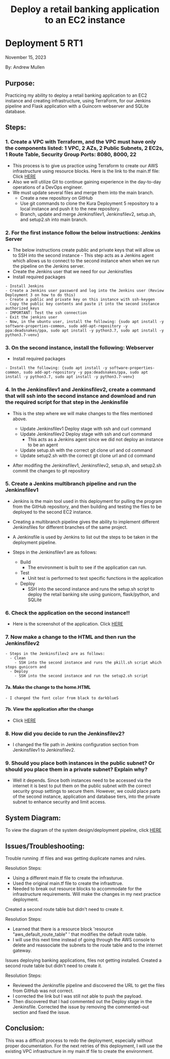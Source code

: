 <h1 align="center">Deploy a retail banking application to an EC2 instance<h1> 


# Deployment 5 RT1
November 15, 2023

By: Andrew Mullen

## Purpose:

Practicing my ability to deploy a retail banking application to an EC2 instance and creating infrastructure, using TerraForm, for our Jenkins pipeline
and Flask application with a Guincorn webserver and SQLite database. 

## Steps:

### 1. Create a VPC with Terraform, and the VPC must have only the components listed: 1 VPC, 2 AZs, 2 Public Subnets, 2 EC2s, 1 Route Table, Security Group Ports: 8080, 8000, 22
   - This process is to give us practice using Terraform to create our AWS infrastructure using resource blocks.  Here is the link to the main.tf file: Click [HERE](https://github.com/andmulLABS01/Deployment_5AM/blob/main/main.tf)
   - Also we will utilize Git to continue gaining experience in the day-to-day operations of a DevOps engineer.
   - We must update several files and merge them into the main branch.
	  - Create a new repository on GitHub
	  - Use git commands to clone the Kura Deployment 5 repository to a local instance and push it to the new repository.
	  - Branch, update and merge Jenkinsfilev1, Jenkinsfilev2, setup.sh, and setup2.sh into main branch.

### 2. For the first instance follow the below instructions: Jenkins Server
   - The below instructions create public and private keys that will allow us to SSH into the second instance
    - This step acts as a Jenkins agent which allows us to connect to the second instance when when we run the pipeline on the Jenkins server.
   - Create the Jenkins user that we need for our Jenkinsfiles
   - Install required packages

```
- Install Jenkins
- Create a Jenkins user password and log into the Jenkins user (Review Deployment 3 on how to do this)
- Create a public and private key on this instance with ssh-keygen
- Copy the public key contents and paste it into the second instance authorized_keys
- IMPORTANT: Test the ssh connection
- Exit the jenkins user
- Now, in the ubuntu user, install the following: {sudo apt install -y software-properties-common, sudo add-apt-repository -y ppa:deadsnakes/ppa, sudo apt install -y python3.7, sudo apt install -y python3.7-venv}
```

###	3. On the second instance, install the following: Webserver
   - Install required packages

```
- Install the following: {sudo apt install -y software-properties-common, sudo add-apt-repository -y ppa:deadsnakes/ppa, sudo apt install -y python3.7, sudo apt install -y python3.7-venv}
```

### 4. In the Jenkinsfilev1 and Jenkinsfilev2, create a command that will ssh into the second instance and download and run the required script for that step in the Jenkinsfile
- This is the step where we will make changes to the files mentioned above. 
  - Update Jenkinsfilev1 Deploy stage with ssh and curl command
  - Update Jenkinsfilev2 Deploy stage with ssh and curl command
    - This acts as a Jenkins agent since we did not deploy an instance to be an agent
  - Update setup.sh with the correct git clone url and cd command
  - Update setup2.sh with the correct git clone url and cd command

- After modifing the Jenkinsfilev1, Jenkinsfilev2, setup.sh, and setup2.sh commit the changes to git repository
		
### 5. Create a Jenkins multibranch pipeline and run the Jenkinsfilev1
- Jenkins is the main tool used in this deployment for pulling the program from the GitHub repository, and then building and testing the files to be deployed to the second EC2 instance.
- Creating a multibranch pipeline gives the ability to implement different Jenkinsfiles for different branches of the same project.
- A Jenkinsfile is used by Jenkins to list out the steps to be taken in the deployment pipeline.

- Steps in the Jenkinsfilev1 are as follows:
  - Build
    - The environment is built to see if the application can run.
  - Test
    - Unit test is performed to test specific functions in the application
  - Deploy
    - SSH into the second instance and runs the setup.sh script to deploy the retail banking site using gunicorn, flask/python, and SQLite 	


### 6. Check the application on the second instance!!
- Here is the screenshot of the application. Click [HERE](https://github.com/andmulLABS01/Deployment_5AM/blob/main/Deployment_5a.PNG)
	
### 7. Now make a change to the HTML and then run the Jenkinsfilev2	
	- Steps in the Jenkinsfilev2 are as follows:
	  - Clean
		- SSH into the second instance and runs the pkill.sh script which stops gunicorn and 
	  - Deploy
		- SSH into the second instance and run the setup2.sh script 
		
#### 7a. Make the change to the home.HTML
	- I changed the font color from black to darkblueS
#### 7b. View the application after the change
- Click [HERE](https://github.com/andmulLABS01/Deployment_5AM/blob/main/Deployment_5b.PNG)

### 8. How did you decide to run the Jenkinsfilev2? 

- I changed the file path in Jenkins configuration section from Jenkinsfilev1 to Jenkinsfilev2.

### 9. Should you place both instances in the public subnet? Or should you place them in a private subnet? Explain why?

- Well it depends.  Since both instances need to be accessed via the internet it is best to put them on the public subnet with the correct security group settings to secure them. 
However, we could place parts of the second instance, application and database tiers, into the private subnet to enhance security and limit access.


## System Diagram:

To view the diagram of the system design/deployment pipeline, click [HERE](https://github.com/andmulLABS01/Deployment_5AM/blob/main/Deployment_5.drawio.png)

## Issues/Troubleshooting:

Trouble running .tf files and was getting duplicate names and rules.

Resolution Steps:
- Using a different main.tf file to create the infrasturue.
- Used the original main.tf file to create the infrasttrue. 
- Needed to break out resource blocks to accommodate for the infrastructure requirements.  Will make the changes in my next practice deployment.


Created a second route table but didn't need to create it.

Resolution Steps:
- Learned that there is a resource block 'resource "aws_default_route_table" ' that modifies the default route table.
- I will use this next time instead of going through the AWS console to delete and reassociate the subnets to the route table and to the internet gateway.

Issues deploying banking applications, files not getting installed. Created a second route table but didn't need to create it.

Resolution Steps:
- Reviewed the Jenkinsfile pipeline and discovered the URL to get the files from GitHub was not correct. 
- I corrected the link but I was still not able to push the payload.
- Then discovered that I had commented out the Deploy stage in the Jenkinsfile.  Corrected the issue by removing the commented-out section and fixed the issue. 

## Conclusion:

This was a difficult process to redo the deployment, especially without proper documentation. For the next retries of this deployment, I will use the existing VPC infrastructure in my main.tf file to create the environment.

